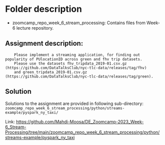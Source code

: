 # Folder description

* zoomcamp_repo_week_6_stream_processing: Contains files from Week-6 lecture repository.

## Assignment description:

        Please implement a streaming application, for finding out popularity of PUlocationID across green and fhv trip datasets.
        Please use the datasets fhv_tripdata_2019-01.csv.gz (https://github.com/DataTalksClub/nyc-tlc-data/releases/tag/fhv)
        and green_tripdata_2019-01.csv.gz (https://github.com/DataTalksClub/nyc-tlc-data/releases/tag/green). 

## Solution

Solutions to the assignment are provided in following sub-directory:
        `zoomcamp_repo_week_6_stream_processing/python/streams-example/pyspark_ny_taxi/`

Link: https://github.com/Mahdi-Moosa/DE_Zoomcamp-2023_Week-6_Stream-Processing/tree/main/zoomcamp_repo_week_6_stream_processing/python/streams-example/pyspark_ny_taxi